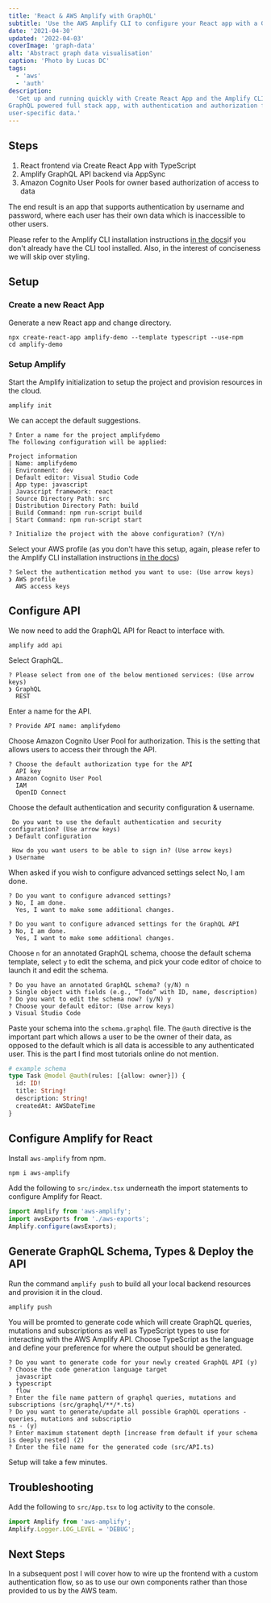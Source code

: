 ```yaml
---
title: 'React & AWS Amplify with GraphQL'
subtitle: 'Use the AWS Amplify CLI to configure your React app with a GraphQL back.'
date: '2021-04-30'
updated: '2022-04-03'
coverImage: 'graph-data'
alt: 'Abstract graph data visualisation'
caption: 'Photo by Lucas DC'
tags:
  - 'aws'
  - 'auth'
description:
  'Get up and running quickly with Create React App and the Amplify CLI to create a
GraphQL powered full stack app, with authentication and authorization for
user-specific data.'
---
```


## Steps

1. React frontend via Create React App with TypeScript
2. Amplify GraphQL API backend via AppSync
3. Amazon Cognito User Pools for owner based authorization of access to data

The end result is an app that supports authentication by username and password,
where each user has their own data which is inaccessible to other users.

Please refer to the Amplify CLI installation instructions
[in the docs](https://docs.amplify.aws/cli/start/install)if you don't already
have the CLI tool installed. Also, in the interest of conciseness we will skip
over styling.

## Setup

### Create a new React App

Generate a new React app and change directory.

```shell
npx create-react-app amplify-demo --template typescript --use-npm
cd amplify-demo
```

### Setup Amplify

Start the Amplify initialization to setup the project and provision resources in
the cloud.

```shell
amplify init
```

We can accept the default suggestions.

```shell
? Enter a name for the project amplifydemo
The following configuration will be applied:

Project information
| Name: amplifydemo
| Environment: dev
| Default editor: Visual Studio Code
| App type: javascript
| Javascript framework: react
| Source Directory Path: src
| Distribution Directory Path: build
| Build Command: npm run-script build
| Start Command: npm run-script start

? Initialize the project with the above configuration? (Y/n)
```

Select your AWS profile (as you don't have this setup, again, please refer to
the Amplify CLI installation instructions
[in the docs](https://docs.amplify.aws/cli/start/install))

```shell
? Select the authentication method you want to use: (Use arrow keys)
❯ AWS profile
  AWS access keys
```

## Configure API

We now need to add the GraphQL API for React to interface with.

```shell
amplify add api
```

Select GraphQL.

```shell
? Please select from one of the below mentioned services: (Use arrow keys)
❯ GraphQL
  REST
```

Enter a name for the API.

```shell
? Provide API name: amplifydemo
```

Choose Amazon Cognito User Pool for authorization. This is the setting that
allows users to access their through the API.

```shell
? Choose the default authorization type for the API
  API key
❯ Amazon Cognito User Pool
  IAM
  OpenID Connect
```

Choose the default authentication and security configuration & username.

```shell
 Do you want to use the default authentication and security configuration? (Use arrow keys)
❯ Default configuration

 How do you want users to be able to sign in? (Use arrow keys)
❯ Username
```

When asked if you wish to configure advanced settings select No, I am done.

```shell
? Do you want to configure advanced settings?
❯ No, I am done.
  Yes, I want to make some additional changes.

? Do you want to configure advanced settings for the GraphQL API
❯ No, I am done.
  Yes, I want to make some additional changes.
```

Choose `n` for an annotated GraphQL schema, choose the default schema template,
select `y` to edit the schema, and pick your code editor of choice to launch it
and edit the schema.

```shell
? Do you have an annotated GraphQL schema? (y/N) n
❯ Single object with fields (e.g., “Todo” with ID, name, description)
? Do you want to edit the schema now? (y/N) y
? Choose your default editor: (Use arrow keys)
❯ Visual Studio Code
```

Paste your schema into the `schema.graphql` file. The `@auth` directive is the
important part which allows a user to be the owner of their data, as opposed to
the default which is all data is accessible to any authenticated user. This is
the part I find most tutorials online do not mention.

```graphql
# example schema
type Task @model @auth(rules: [{allow: owner}]) {
  id: ID!
  title: String!
  description: String!
  createdAt: AWSDateTime
}
```

## Configure Amplify for React

Install `aws-amplify` from npm.

```bash
npm i aws-amplify
```

Add the following to `src/index.tsx` underneath the import statements to
configure Amplify for React.

```js
import Amplify from 'aws-amplify';
import awsExports from './aws-exports';
Amplify.configure(awsExports);
```

## Generate GraphQL Schema, Types & Deploy the API

Run the command `amplify push` to build all your local backend resources and
provision it in the cloud.

```shell
amplify push
```

You will be promted to generate code which will create GraphQL queries,
mutations and subscriptions as well as TypeScript types to use for interacting
with the AWS Amplify API. Choose TypeScript as the language and define your
preference for where the output should be generated.

```shell
? Do you want to generate code for your newly created GraphQL API (y)
? Choose the code generation language target
  javascript
❯ typescript
  flow
? Enter the file name pattern of graphql queries, mutations and subscriptions (src/graphql/**/*.ts)
? Do you want to generate/update all possible GraphQL operations - queries, mutations and subscriptio
ns - (y)
? Enter maximum statement depth [increase from default if your schema is deeply nested] (2)
? Enter the file name for the generated code (src/API.ts)
```

Setup will take a few minutes.

## Troubleshooting

Add the following to `src/App.tsx` to log activity to the console.

```js
import Amplify from 'aws-amplify';
Amplify.Logger.LOG_LEVEL = 'DEBUG';
```

## Next Steps

In a subsequent post I will cover how to wire up the frontend with a custom
authentication flow, so as to use our own components rather than those provided
to us by the AWS team.
